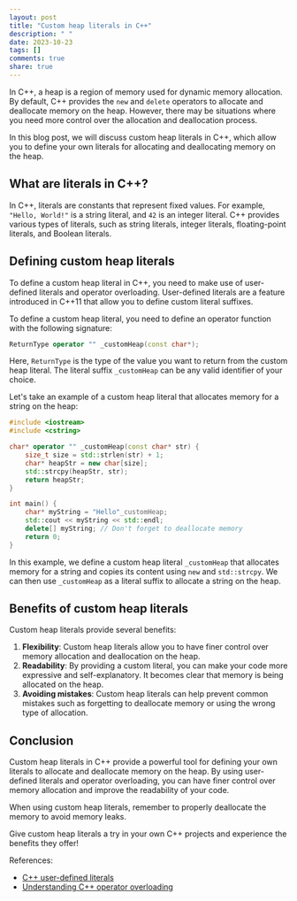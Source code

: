 ```yaml
---
layout: post
title: "Custom heap literals in C++"
description: " "
date: 2023-10-23
tags: []
comments: true
share: true
---
```


In C++, a heap is a region of memory used for dynamic memory allocation. By default, C++ provides the `new` and `delete` operators to allocate and deallocate memory on the heap. However, there may be situations where you need more control over the allocation and deallocation process.

In this blog post, we will discuss custom heap literals in C++, which allow you to define your own literals for allocating and deallocating memory on the heap.

## What are literals in C++?

In C++, literals are constants that represent fixed values. For example, `"Hello, World!"` is a string literal, and `42` is an integer literal. C++ provides various types of literals, such as string literals, integer literals, floating-point literals, and Boolean literals.

## Defining custom heap literals

To define a custom heap literal in C++, you need to make use of user-defined literals and operator overloading. User-defined literals are a feature introduced in C++11 that allow you to define custom literal suffixes.

To define a custom heap literal, you need to define an operator function with the following signature:

```cpp
ReturnType operator "" _customHeap(const char*);
```

Here, `ReturnType` is the type of the value you want to return from the custom heap literal. The literal suffix `_customHeap` can be any valid identifier of your choice.

Let's take an example of a custom heap literal that allocates memory for a string on the heap:

```cpp
#include <iostream>
#include <cstring>

char* operator "" _customHeap(const char* str) {
    size_t size = std::strlen(str) + 1;
    char* heapStr = new char[size];
    std::strcpy(heapStr, str);
    return heapStr;
}

int main() {
    char* myString = "Hello"_customHeap;
    std::cout << myString << std::endl;
    delete[] myString; // Don't forget to deallocate memory
    return 0;
}
```

In this example, we define a custom heap literal `_customHeap` that allocates memory for a string and copies its content using `new` and `std::strcpy`. We can then use `_customHeap` as a literal suffix to allocate a string on the heap.

## Benefits of custom heap literals

Custom heap literals provide several benefits:

1. **Flexibility**: Custom heap literals allow you to have finer control over memory allocation and deallocation on the heap.
2. **Readability**: By providing a custom literal, you can make your code more expressive and self-explanatory. It becomes clear that memory is being allocated on the heap.
3. **Avoiding mistakes**: Custom heap literals can help prevent common mistakes such as forgetting to deallocate memory or using the wrong type of allocation.

## Conclusion

Custom heap literals in C++ provide a powerful tool for defining your own literals to allocate and deallocate memory on the heap. By using user-defined literals and operator overloading, you can have finer control over memory allocation and improve the readability of your code.

When using custom heap literals, remember to properly deallocate the memory to avoid memory leaks.

Give custom heap literals a try in your own C++ projects and experience the benefits they offer!

References:
- [C++ user-defined literals](https://en.cppreference.com/w/cpp/language/user_literal)
- [Understanding C++ operator overloading](https://www.geeksforgeeks.org/operator-overloading-c/)